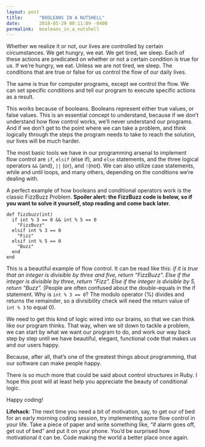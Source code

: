 ```yaml
---
layout: post
title:      "BOOLEANS IN A NUTSHELL"
date:       2018-05-29 00:11:09 -0400
permalink:  booleans_in_a_nutshell
---
```



Whether we realize it or not, our lives are controlled by certain circumstances. We get hungry, we eat. We get tired, we sleep. Each of these actions are predicated on whether or not a certain condition is true for us. If we’re hungry, we eat. Unless we are not tired, we sleep. The conditions that are true or false for us control the flow of our daily lives.
	
The same is true for computer programs, except we control the flow. We can set specific conditions and tell our program to execute specific actions as a result. 
	
This works because of booleans. Booleans represent either true values, or false values. This is an essential concept to understand, because if we don’t understand how flow control works, we’ll never understand our programs. And if we don’t get to the point where we can take a problem, and think logically through the steps the program needs to take to reach the solution, our lives will be much harder.

The most basic tools we have in our programming arsenal to implement flow control are ```if```, ```elsif``` (else if), and ```else``` statements, and the three logical operators ```&&``` (and), ```||``` (or), and ```!```(not). We can also utilize case statements, while and until loops, and many others, depending on the conditions we’re dealing with.
	
A perfect example of how booleans and conditional operators work is the classic FizzBuzz Problem. **Spoiler alert: the FizzBuzz code is below, so if you want to solve it yourself, stop reading and come back later.**

```
def fizzbuzz(int)
  if int % 3 == 0 && int % 5 == 0
    "FizzBuzz"
  elsif int % 3 == 0
    "Fizz"
  elsif int % 5 == 0
    "Buzz"
  end
end
```

	
This is a beautiful example of flow control. It can be read like this: *if it is true that an integer is divisible by three and five, return “FizzBuzz”. Else if the integer is divisible by three, return “Fizz”. Else if the integer is dvisible by 5, return “Buzz”.* (People are often confused about the double-equals in the if statement. Why is ```int % 3 == 0```? The modulo operator (%) divides and returns the remainder, so a divisibility check will need the return value of  ```int % 3``` to equal 0).
	
We need to get this kind of logic wired into our brains, so that we can think like our program thinks. That way, when we sit down to tackle a problem, we can start by what we want our program to do, and work our way back step by step until we have beautiful, elegant, functional code that makes us and our users happy.
	
Because, after all, that’s one of the greatest things about programming, that our software can make people happy.

There is so much more that could be said about control structures in Ruby. I hope this post will at least help you appreciate the beauty of conditional logic.

Happy coding!

	
**Lifehack**: The next time you need a bit of motivation, say, to get our of bed for an early morning coding session, try implementing some flow control in your life. Take a piece of paper and write something like, “if alarm goes off, get out of bed” and put it on your phone. You’d be surprised how motivational it can be. Code making the world a better place once again.
